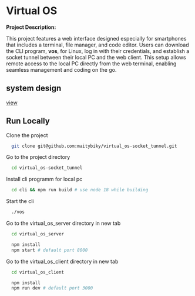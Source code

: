 # Virtual OS

**Project Description:**

This project features a web interface designed especially for smartphones that includes a terminal, file manager, and code editor. Users can download the CLI program, **vos**, for Linux, log in with their credentials, and establish a socket tunnel between their local PC and the web client. This setup allows remote access to the local PC directly from the web terminal, enabling seamless management and coding on the go.

## system design

<a target="_blank" href="https://app.eraser.io/workspace/I51LrmRuX4BWp7aqkOku?origin=share">view</a>

## Run Locally

Clone the project

```bash
  git clone git@github.com:maitybiky/virtual_os-socket_tunnel.git
```

Go to the project directory

```bash
  cd virtual_os-socket_tunnel
```

Install cli programm for local pc

```bash
  cd cli && npm run build # use node 18 while building
```

Start the cli

```bash
  ./vos
```

Go to the virtual_os_server directory in new tab

```bash
  cd virtual_os_server
```

```bash
  npm install
  npm start # default port 8000
```

Go to the virtual_os_client directory in new tab

```bash
  cd virtual_os_client
```

```bash
  npm install
  npm run dev # default port 3000
```
